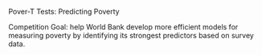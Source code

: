 Pover-T Tests: Predicting Poverty

Competition Goal: help World Bank develop more efficient models for measuring poverty by identifying its strongest predictors based on survey data.
